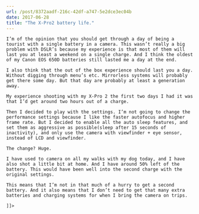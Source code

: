 ```yaml
---
url: /post/8372aadf-216c-42df-a747-5e2dce3ec04b
date: 2017-06-28
title: "The X-Pro2 battery life."
---
```


<div class="kg-card-markdown">

  <p>

    I’m of the opinion that you should get through a day of being a tourist with a single battery in a camera. This wasn’t really a big problem with DSLR’s because my experience is that most of them will last you at least a weekend on a single charge. And I think the oldest of my Canon EOS 650D batteries still lasted me a day at the end.

  </p>

  

  <p>

    I also think that the out of the box experience should last you a day. Without digging through menu’s etc. Mirrorless systems will probably get there some day. But that day are probably at least a generation away.

  </p>

  

  <p>

    My experience shooting with my X-Pro 2 the first two days I had it was that I’d get around two hours out of a charge.

  </p>

  

  <p>

    Then I decided to play with the settings. I’m not going to change the performance settings because I like the faster autofocus and higher frame rate. But I decided to enable all the auto sleep features, and set them as aggressive as possible(sleep after 15 seconds of inactivity), and only use the camera with viewfinder + eye sensor, instead of LCD and viewfinder.

  </p>

  

  <p>

    The change? Huge.

  </p>

  

  <p>

    I have used to camera on all my walks with my dog today, and I have also shot a little bit at home. And I have around 50% left of the battery. This would have been well into the second charge with the original settings.

  </p>

  

  <p>

    This means that I’m not in that much of a hurry to get a second battery. And it also means that I don’t need to get that many extra batteries and charging systems for when I bring the camera on trips.

  </p>

  

  <p>

    ]]>

  </p>

</div>